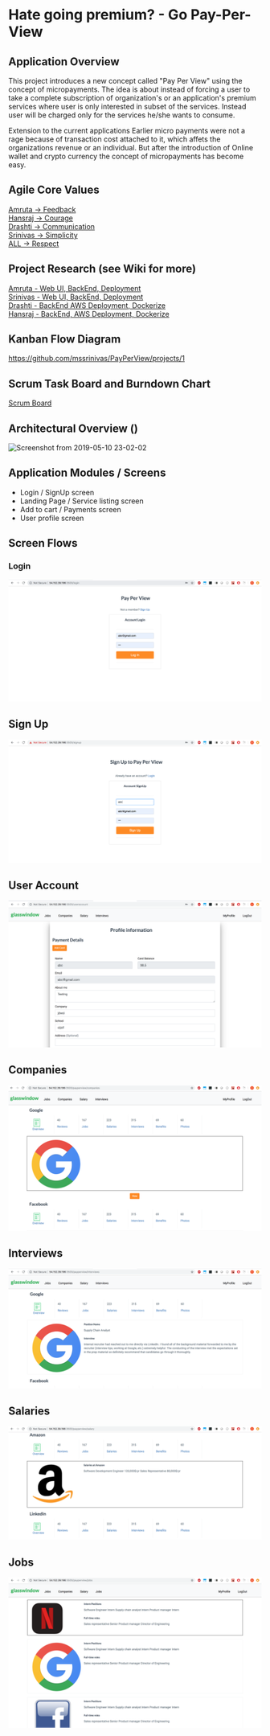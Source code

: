 # Hate going premium? - Go Pay-Per-View 
## Application Overview

This project introduces a new concept called "Pay Per View" using the concept of micropayments. The idea is about instead of forcing a user to take a complete subscription of organization's or an application's premium services where user is only interested in subset of the services. Instead user will be charged only for the services he/she wants to consume.

Extension to the current applications
Earlier micro payments were not a rage because of transaction cost attached to it, which affets the organizations revenue or an individual. But after the introduction of Online wallet and crypto currency the concept of micropayments has become easy.
  
## Agile Core Values 
[Amruta -> Feedback](https://github.com/mssrinivas/PayPerView/blob/master/XP%20Core%20Values/Feedback.md)  
[Hansraj -> Courage](https://github.com/mssrinivas/PayPerView/blob/master/XP%20Core%20Values/Courage.md)  
[Drashti -> Communication](https://github.com/mssrinivas/PayPerView/blob/master/XP%20Core%20Values/Communication.md)  
[Srinivas -> Simplicity](https://github.com/mssrinivas/PayPerView/blob/master/XP%20Core%20Values/Simplicity.md)  
[ALL -> Respect](https://github.com/mssrinivas/PayPerView/blob/master/XP%20Core%20Values/Respect.md)

  
## Project Research (see Wiki for more)
[Amruta - Web UI, BackEnd, Deployment](https://github.com/mssrinivas/PayPerView/blob/master/Project%20Research/Amruta_Research.md)  
[Srinivas - Web UI, BackEnd, Deployment](https://github.com/mssrinivas/PayPerView/blob/master/Project%20Research/Srinivas_Research.md)  
[Drashti - BackEnd AWS Deployment, Dockerize](https://github.com/mssrinivas/PayPerView/blob/master/Project%20Research/Drashti_Research.md)  
[Hansraj - BackEnd, AWS Deployment, Dockerize](https://github.com/mssrinivas/PayPerView/blob/master/Project%20Research/Hansraj_Research.md) 

## Kanban Flow Diagram
https://github.com/mssrinivas/PayPerView/projects/1 

## Scrum Task Board and Burndown Chart
[Scrum Board](https://docs.google.com/spreadsheets/d/1offNMxuuoS-hDteZ4yqdi-BdiLFaN1DewzrwTQoaQ8E/edit?ts=5cd26a3c#gid=0)

## Architectural Overview ()
![Screenshot from 2019-05-10 23-02-02](https://user-images.githubusercontent.com/42705784/57565759-10678400-7378-11e9-971c-be98052f88cb.png)

## Application Modules / Screens

-  Login / SignUp screen 
-  Landing Page / Service listing screen
-  Add to cart / Payments screen
-  User profile screen


## Screen Flows

### Login
![Alt text](ScreenShots/Login.png?raw=true "Login Page")

## Sign Up
![Alt text](ScreenShots/SignUp.png?raw=true "Sign Up Page")

## User Account
![Alt text](ScreenShots/User_Profile.png?raw=true "User Account Page")

## Companies
![Alt text](ScreenShots/Companies.png?raw=true "Companies Page")

## Interviews
![Alt text](ScreenShots/Interviews.png?raw=true "Interviews Page")

## Salaries
![Alt text](ScreenShots/Salary.png?raw=true "Salary Page")

## Jobs
![Alt text](ScreenShots/Jobs.png?raw=true "Jobs Page")





